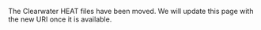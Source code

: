 The Clearwater HEAT files have been moved. We will update this page with the new URI once it is available.
